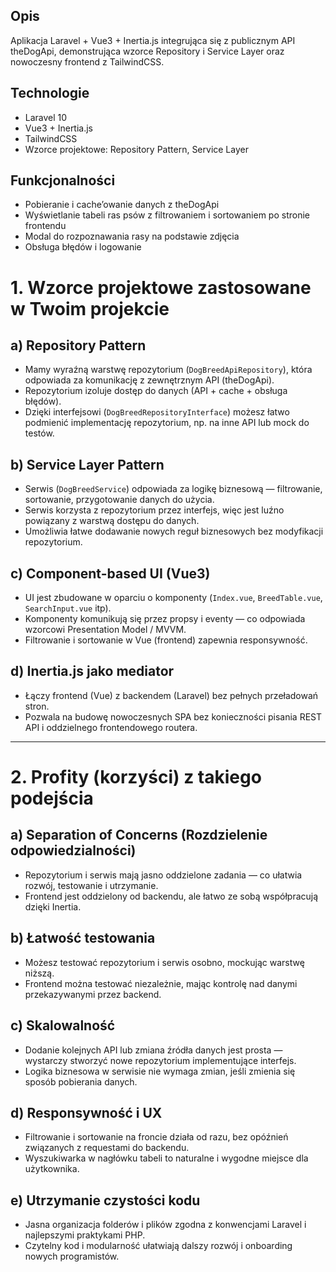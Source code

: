 
## Opis
Aplikacja Laravel + Vue3 + Inertia.js integrująca się z publicznym API theDogApi, demonstrująca wzorce Repository i Service Layer oraz nowoczesny frontend z TailwindCSS.

## Technologie
- Laravel 10
- Vue3 + Inertia.js
- TailwindCSS
- Wzorce projektowe: Repository Pattern, Service Layer

## Funkcjonalności
- Pobieranie i cache’owanie danych z theDogApi
- Wyświetlanie tabeli ras psów z filtrowaniem i sortowaniem po stronie frontendu
- Modal do rozpoznawania rasy na podstawie zdjęcia
- Obsługa błędów i logowanie

# 1. Wzorce projektowe zastosowane w Twoim projekcie

## a) Repository Pattern

- Mamy wyraźną warstwę repozytorium (`DogBreedApiRepository`), która odpowiada za komunikację z zewnętrznym API (theDogApi).
- Repozytorium izoluje dostęp do danych (API + cache + obsługa błędów).
- Dzięki interfejsowi (`DogBreedRepositoryInterface`) możesz łatwo podmienić implementację repozytorium, np. na inne API lub mock do testów.

## b) Service Layer Pattern

- Serwis (`DogBreedService`) odpowiada za logikę biznesową — filtrowanie, sortowanie, przygotowanie danych do użycia.
- Serwis korzysta z repozytorium przez interfejs, więc jest luźno powiązany z warstwą dostępu do danych.
- Umożliwia łatwe dodawanie nowych reguł biznesowych bez modyfikacji repozytorium.

## c) Component-based UI (Vue3)

- UI jest zbudowane w oparciu o komponenty (`Index.vue`, `BreedTable.vue`, `SearchInput.vue` itp).
- Komponenty komunikują się przez propsy i eventy — co odpowiada wzorcowi Presentation Model / MVVM.
- Filtrowanie i sortowanie w Vue (frontend) zapewnia responsywność.

## d) Inertia.js jako mediator

- Łączy frontend (Vue) z backendem (Laravel) bez pełnych przeładowań stron.
- Pozwala na budowę nowoczesnych SPA bez konieczności pisania REST API i oddzielnego frontendowego routera.

---

# 2. Profity (korzyści) z takiego podejścia

## a) Separation of Concerns (Rozdzielenie odpowiedzialności)

- Repozytorium i serwis mają jasno oddzielone zadania — co ułatwia rozwój, testowanie i utrzymanie.
- Frontend jest oddzielony od backendu, ale łatwo ze sobą współpracują dzięki Inertia.

## b) Łatwość testowania

- Możesz testować repozytorium i serwis osobno, mockując warstwę niższą.
- Frontend można testować niezależnie, mając kontrolę nad danymi przekazywanymi przez backend.

## c) Skalowalność

- Dodanie kolejnych API lub zmiana źródła danych jest prosta — wystarczy stworzyć nowe repozytorium implementujące interfejs.
- Logika biznesowa w serwisie nie wymaga zmian, jeśli zmienia się sposób pobierania danych.

## d) Responsywność i UX

- Filtrowanie i sortowanie na froncie działa od razu, bez opóźnień związanych z requestami do backendu.
- Wyszukiwarka w nagłówku tabeli to naturalne i wygodne miejsce dla użytkownika.

## e) Utrzymanie czystości kodu

- Jasna organizacja folderów i plików zgodna z konwencjami Laravel i najlepszymi praktykami PHP.
- Czytelny kod i modularność ułatwiają dalszy rozwój i onboarding nowych programistów.
